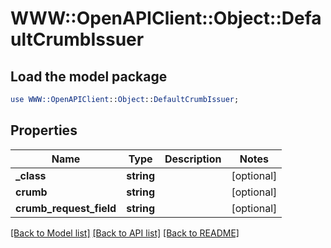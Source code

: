 # WWW::OpenAPIClient::Object::DefaultCrumbIssuer

## Load the model package
```perl
use WWW::OpenAPIClient::Object::DefaultCrumbIssuer;
```

## Properties
Name | Type | Description | Notes
------------ | ------------- | ------------- | -------------
**_class** | **string** |  | [optional] 
**crumb** | **string** |  | [optional] 
**crumb_request_field** | **string** |  | [optional] 

[[Back to Model list]](../README.md#documentation-for-models) [[Back to API list]](../README.md#documentation-for-api-endpoints) [[Back to README]](../README.md)


